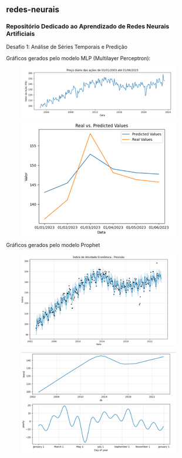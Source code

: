 ## redes-neurais

### Repositório Dedicado ao Aprendizado de Redes Neurais Artificiais

Desafio 1: Análise de Séries Temporais e Predição

Gráficos gerados pelo modelo MLP (Multilayer Perceptron):

<figure>
  <div align="center">
    <img src="images/analise1-mlp.png" alt="Alt Text" style="display: block; margin-left: auto; margin-right: auto; width: 500px;">
</figure>

<figure>
  <div align="center">
    <img src="images/predicao1-mlp.png" alt="Alt Text" style="display: block; margin-left: auto; margin-right: auto; width: 500px;">
</figure>

Gráficos gerados pelo modelo Prophet

<figure>
  <div align="center">
    <img src="images/analise1-prophet.png" alt="Alt Text" style="display: block; margin-left: auto; margin-right: auto; width: 500px;">
</figure>

<figure>
  <div align="center">
    <img src="images/analise2-prophet.png" alt="Alt Text" style="display: block; margin-left: auto; margin-right: auto; width: 500px;">
</figure>